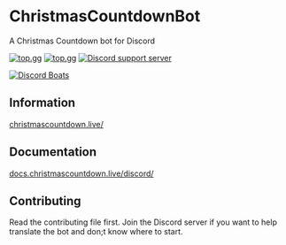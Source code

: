 # ChristmasCountdownBot
A Christmas Countdown bot for Discord

[![top.gg](https://top.gg/api/widget/status/509851616216875019.svg)](https://top.gg/bot/509851616216875019)
[![top.gg](https://top.gg/api/widget/servers/509851616216875019.svg)](https://top.gg/bot/509851616216875019)
[![Discord support server](https://discordapp.com/api/guilds/451745464480432129/embed.png?style=shield)](https://discord.gg/pXc9vyC)

[![Discord Boats](https://discord.boats/api/widget/509851616216875019)](https://discord.boats/bot/christmascountdown)

## Information
[christmascountdown.live/](https://christmascountdown.live/#/discord/)

## Documentation
[docs.christmascountdown.live/discord/](https://docs.christmascountdown.live/discord/)

## Contributing

Read the contributing file first. Join the Discord server if you want to help translate the bot and don;t know where to start.
